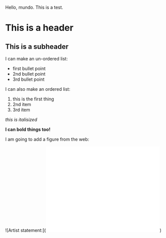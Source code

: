Hello, mundo.  This is a test.

# This is a header
## This is a subheader

I can make an un-ordered list:
  * first bullet point
  * 2nd bullet point
  * 3rd bullet point

I can also make an ordered list:
  1. this is the first thing
  1. 2nd item
  1. 3rd item
  
*this is italisized*

**I can bold things too!**

I am going to add a figure from the web:

![Artist statement:](<iframe src='//gifs.com/embed/cantinflas-bailando-el-pipiripau-y4N25W' frameborder='0' scrolling='no' width='360px' height='270px' style='-webkit-backface-visibility: hidden;-webkit-transform: scale(1);' ></iframe>)

